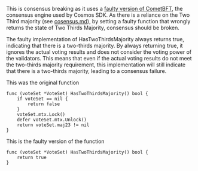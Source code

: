 This is consensus breaking as it uses a [faulty version of CometBFT](https://github.com/wr1159/faulty-cometbft/), the consensus engine used by Cosmos SDK. As there is a reliance on the Two Third majority (see [cosensus.md](https://github.com/cometbft/cometbft/blob/main/spec/consensus/consensus.md)), by setting a faulty function that wrongly returns the state of Two Thirds Majority, consensus should be broken.

The faulty implementation of HasTwoThirdsMajority always returns true, indicating that there is a two-thirds majority.
By always returning true, it ignores the actual voting results and does not consider the voting power of the validators.
This means that even if the actual voting results do not meet the two-thirds majority requirement,
this implementation will still indicate that there is a two-thirds majority, leading to a consensus failure.

This was the original function

```
func (voteSet *VoteSet) HasTwoThirdsMajority() bool {
	if voteSet == nil {
		return false
	}
	voteSet.mtx.Lock()
	defer voteSet.mtx.Unlock()
	return voteSet.maj23 != nil
}
```

This is the faulty version of the function

```
func (voteSet *VoteSet) HasTwoThirdsMajority() bool {
	return true
}
```
